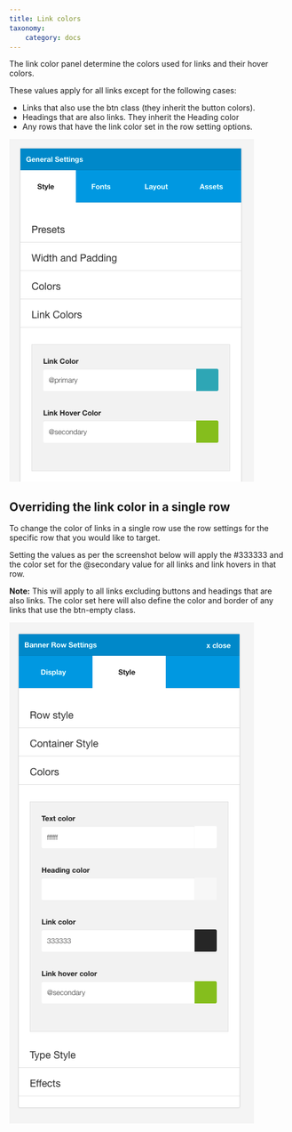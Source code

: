 ```yaml
---
title: Link colors
taxonomy:
    category: docs
---
```


The link color panel determine the colors used for links and their hover colors.

These values apply for all links except for the following cases:

- Links that also use the btn class (they inherit the button colors).
- Headings that are also links. They inherit the Heading color
- Any rows that have the link color set in the row setting options.

![Links](link-color.png)

## Overriding the link color in a single row

To change the color of links in a single row use the row settings for the specific row that you would like to target.

Setting the values as per the screenshot below will apply the #333333 and the color set for the @secondary value for all links and link hovers in that row. 

**Note:** This will apply to all links excluding buttons and headings that are also links. The color set here will also define the color and border of any links that use the btn-empty class.

![Override Links](override-links.png)